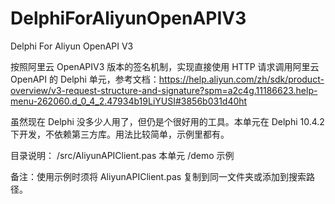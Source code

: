# DelphiForAliyunOpenAPIV3
Delphi For Aliyun OpenAPI V3

按照阿里云 OpenAPIV3 版本的签名机制，实现直接使用 HTTP 请求调用阿里云 OpenAPI 的 Delphi 单元，参考文档：https://help.aliyun.com/zh/sdk/product-overview/v3-request-structure-and-signature?spm=a2c4g.11186623.help-menu-262060.d_0_4_2.47934b19LiYUSI#3856b031d40ht

虽然现在 Delphi 没多少人用了，但仍是个很好用的工具。本单元在 Delphi 10.4.2 下开发，不依赖第三方库。用法比较简单，示例里都有。

目录说明：
/src/AliyunAPIClient.pas  本单元
/demo                     示例

备注：使用示例时须将 AliyunAPIClient.pas 复制到同一文件夹或添加到搜索路径。
